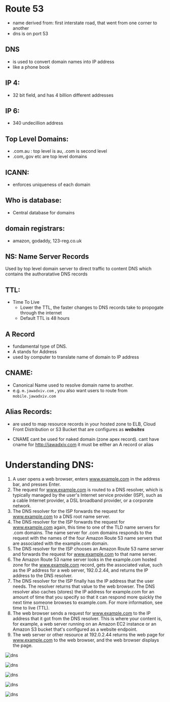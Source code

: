 # Route 53 
  * name derived from: first interstate road, that went from one corner to another
  * dns is on port 53
  
## DNS 
  * is used to convert domain names into IP address
  * like a phone book

## IP 4:
  * 32 bit field, and has 4 billion different addresses

## IP 6:
  * 340 undecillion address

## Top Level Domains:
  * .com.au : top level is au, .com is second level
  * .com,.gov etc are top level domains
  
## ICANN:
  * enforces uniqueness of each domain

## Who is database:
  * Central database for domains
 
## domain registrars:
  * amazon, godaddy, 123-reg.co.uk
  
## NS: Name Server Records
  Used by top level domain server to direct traffic to content DNS which contains the authoratative DNS records
  
## TTL:
 * Time To Live
   * Lower the TTL, the faster changes to DNS records take to propogate through the internet
   * Default TTL is 48 hours

## A Record
 * fundamental type of DNS.
 * A stands for Address
 * used by computer to translate name of domain to IP address

## CNAME:
* Canonical Name used to resolve domain name to another.
* e.g. `m.jawadxiv.com` , you also want users to route from `mobile.jawadxiv.com`

## Alias Records:
* are used to map resource records in your hosted zone to ELB, Cloud Front Distribution or S3 Bucket that are configures as ***websites***

* CNAME cant be used for naked domain (zone apex record). cant have cname for http://jawadxiv.com it must be either an A record or alias


# Understanding DNS:
 
1. A user opens a web browser, enters www.example.com in the address bar, and presses Enter.
2. The request for www.example.com is routed to a DNS resolver, which is typically managed by the user's Internet service provider (ISP), such as a cable Internet provider, a DSL broadband provider, or a corporate network.
3. The DNS resolver for the ISP forwards the request for www.example.com to a DNS root name server.
4. The DNS resolver for the ISP forwards the request for www.example.com again, this time to one of the TLD name servers for .com domains. The name server for .com domains responds to the request with the names of the four Amazon Route 53 name servers that are associated with the example.com domain.
5. The DNS resolver for the ISP chooses an Amazon Route 53 name server and forwards the request for www.example.com to that name server.
6. The Amazon Route 53 name server looks in the example.com hosted zone for the www.example.com record, gets the associated value, such as the IP address for a web server, 192.0.2.44, and returns the IP address to the DNS resolver.
7. The DNS resolver for the ISP finally has the IP address that the user needs. The resolver returns that value to the web browser. The DNS resolver also caches (stores) the IP address for example.com for an amount of time that you specify so that it can respond more quickly the next time someone browses to example.com. For more information, see time to live (TTL).
8. The web browser sends a request for www.example.com to the IP address that it got from the DNS resolver. This is where your content is, for example, a web server running on an Amazon EC2 instance or an Amazon S3 bucket that's configured as a website endpoint.
9. The web server or other resource at 192.0.2.44 returns the web page for www.example.com to the web browser, and the web browser displays the page.

![dns](https://github.com/jawad1989/aws-solution-architect/blob/master/Route53/images/0%20-DNS.PNG)

![dns](https://github.com/jawad1989/aws-solution-architect/blob/master/Route53/images/1-%20DNS.PNG)

![dns](https://github.com/jawad1989/aws-solution-architect/blob/master/Route53/images/1%20-%20b%20DNS.PNG)

![dns](https://github.com/jawad1989/aws-solution-architect/blob/master/Route53/images/2%20-%20DNS.PNG)

![dns](https://github.com/jawad1989/aws-solution-architect/blob/master/Route53/images/3%20-%20DNS.png)



  
  
